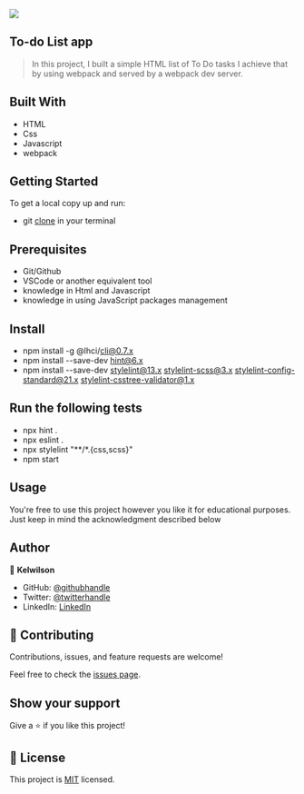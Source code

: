 ![](https://img.shields.io/badge/Microverse-blueviolet)

## To-do List app

> In this project, I built a simple HTML list of To Do tasks I achieve that by using webpack and served by a webpack dev server.

## Built With

- HTML
- Css
- Javascript
- webpack

## Getting Started

To get a local copy up and run:

- git [clone](https://github.com/kelwilson/To-do-List.git) in your terminal

## Prerequisites

- Git/Github
- VSCode or another equivalent tool
- knowledge in Html and Javascript
- knowledge in using JavaScript packages management

## Install

- npm install -g @lhci/cli@0.7.x
- npm install --save-dev hint@6.x
- npm install --save-dev stylelint@13.x stylelint-scss@3.x stylelint-config-standard@21.x stylelint-csstree-validator@1.x

## Run the following tests

- npx hint .
- npx eslint .
- npx stylelint "**/*.{css,scss}"
- npm start

## Usage

You're free to use this project however you like it for educational purposes. Just keep in mind the acknowledgment described below

## Author

👤 **Kelwilson**

- GitHub: [@githubhandle](https://github.com/kelwilson)
- Twitter: [@twitterhandle](https://twitter.com/BesongMaris)
- LinkedIn: [LinkedIn](https://linkedin.com/in/kelly-besong-b33074237)

## 🤝 Contributing

Contributions, issues, and feature requests are welcome!

Feel free to check the [issues page](../../issues/).

## Show your support

Give a ⭐️ if you like this project!

## 📝 License

This project is [MIT](./MIT.md) licensed.